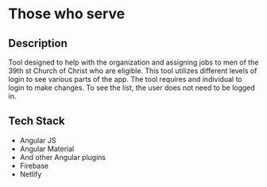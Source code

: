 # Those who serve

## Description

Tool designed to help with the organization and assigning jobs to men of the 39th st Church of Christ who are eligible.  This tool utilizes different levels of login to see various parts of the app.  The tool requires and individual to login to make changes.  To see the list, the user does not need to be logged in.

## Tech Stack

* Angular JS
* Angular Material
* And other Angular plugins
* Firebase
* Netlify
